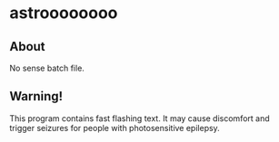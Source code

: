 # astroooooooo
## About
No sense batch file.
## Warning!
This program contains fast flashing text. It may cause discomfort and trigger seizures for people with photosensitive epilepsy.
